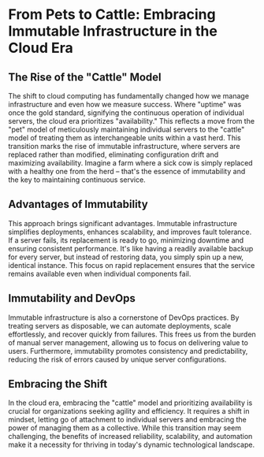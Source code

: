 # From Pets to Cattle: Embracing Immutable Infrastructure in the Cloud Era

## The Rise of the "Cattle" Model

The shift to cloud computing has fundamentally changed how we manage infrastructure and even how we measure success.  Where "uptime" was once the gold standard, signifying the continuous operation of individual servers, the cloud era prioritizes "availability." This reflects a move from the "pet" model of meticulously maintaining individual servers to the "cattle" model of treating them as interchangeable units within a vast herd.  This transition marks the rise of immutable infrastructure, where servers are replaced rather than modified, eliminating configuration drift and maximizing availability. Imagine a farm where a sick cow is simply replaced with a healthy one from the herd – that's the essence of immutability and the key to maintaining continuous service. 

## Advantages of Immutability

This approach brings significant advantages.  Immutable infrastructure simplifies deployments, enhances scalability, and improves fault tolerance. If a server fails, its replacement is ready to go, minimizing downtime and ensuring consistent performance.  It's like having a readily available backup for every server, but instead of restoring data, you simply spin up a new, identical instance. This focus on rapid replacement ensures that the service remains available even when individual components fail.

## Immutability and DevOps

Immutable infrastructure is also a cornerstone of DevOps practices. By treating servers as disposable, we can automate deployments, scale effortlessly, and recover quickly from failures.  This frees us from the burden of manual server management, allowing us to focus on delivering value to users.  Furthermore, immutability promotes consistency and predictability, reducing the risk of errors caused by unique server configurations.

## Embracing the Shift

In the cloud era, embracing the "cattle" model and prioritizing availability is crucial for organizations seeking agility and efficiency.  It requires a shift in mindset, letting go of attachment to individual servers and embracing the power of managing them as a collective. While this transition may seem challenging, the benefits of increased reliability, scalability, and automation make it a necessity for thriving in today's dynamic technological landscape.